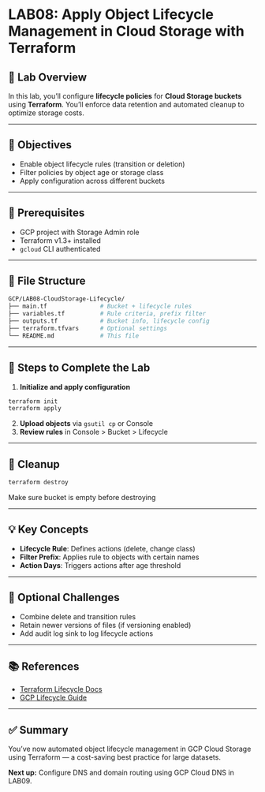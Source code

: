 # LAB08: Apply Object Lifecycle Management in Cloud Storage with Terraform

## 📝 Lab Overview

In this lab, you’ll configure **lifecycle policies** for **Cloud Storage buckets** using **Terraform**. You’ll enforce data retention and automated cleanup to optimize storage costs.

---

## 🎯 Objectives

- Enable object lifecycle rules (transition or deletion)
- Filter policies by object age or storage class
- Apply configuration across different buckets

---

## 🧰 Prerequisites

- GCP project with Storage Admin role
- Terraform v1.3+ installed
- `gcloud` CLI authenticated

---

## 📁 File Structure

```bash
GCP/LAB08-CloudStorage-Lifecycle/
├── main.tf               # Bucket + lifecycle rules
├── variables.tf          # Rule criteria, prefix filter
├── outputs.tf            # Bucket info, lifecycle config
├── terraform.tfvars      # Optional settings
└── README.md             # This file
```

---

## 🚀 Steps to Complete the Lab

1. **Initialize and apply configuration**
```bash
terraform init
terraform apply
```

2. **Upload objects** via `gsutil cp` or Console
3. **Review rules** in Console > Bucket > Lifecycle

---

## 🧼 Cleanup

```bash
terraform destroy
```
Make sure bucket is empty before destroying

---

## 💡 Key Concepts

- **Lifecycle Rule**: Defines actions (delete, change class)
- **Filter Prefix**: Applies rule to objects with certain names
- **Action Days**: Triggers actions after age threshold

---

## 🧪 Optional Challenges

- Combine delete and transition rules
- Retain newer versions of files (if versioning enabled)
- Add audit log sink to log lifecycle actions

---

## 📚 References

- [Terraform Lifecycle Docs](https://registry.terraform.io/providers/hashicorp/google/latest/docs/resources/storage_bucket)
- [GCP Lifecycle Guide](https://cloud.google.com/storage/docs/lifecycle)

---

## ✅ Summary

You’ve now automated object lifecycle management in GCP Cloud Storage using Terraform — a cost-saving best practice for large datasets.

**Next up:** Configure DNS and domain routing using GCP Cloud DNS in LAB09.